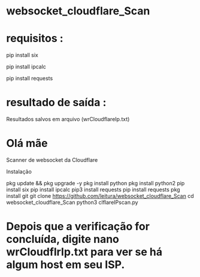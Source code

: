 # websocket_cloudflare_Scan


# requisitos :

pip install six

pip install ipcalc

pip install requests


# resultado de saída :

Resultados salvos em arquivo (wrCloudflareIp.txt)

# Olá mãe

Scanner de websocket da Cloudflare

Instalação

pkg update && pkg upgrade -y
pkg install python
pkg install python2
pip install six
pip install ipcalc
pip3 install requests
pip install requests
pkg install git
git clone https://github.com/leitura/websocket_cloudflare_Scan
cd websocket_cloudflare_Scan
python3 clflareIPscan.py

# Depois que a verificação for concluída, digite nano wrCloudflrIp.txt para ver se há algum host em seu ISP.‌‌
